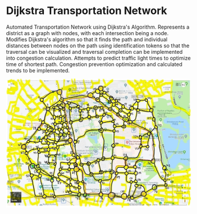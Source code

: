 # Dijkstra Transportation Network
Automated Transportation Network using Dijkstra's Algorithm. Represents a district as a graph with nodes, with each intersection being a node. Modifies Dijkstra's algorithm so that it finds the path and individual distances between nodes on the path using identification tokens so that the traversal can be visualized and traversal completion can be implemented into congestion calculation. Attempts to predict traffic light times to optimize time of shortest path. Congestion prevention optimization and calculated trends to be implemented.

![Map](map_visual.jpg)
